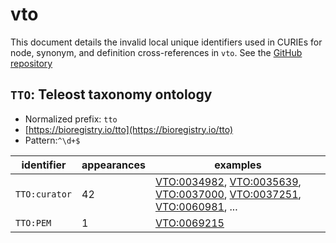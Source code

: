 # vto

This document details the invalid local unique identifiers used in CURIEs
for node, synonym, and definition cross-references in `vto`. See the [GitHub repository](https://github.com/phenoscape/vertebrate-taxonomy-ontology)


## `TTO`: Teleost taxonomy ontology

- Normalized prefix: `tto`
- [https://bioregistry.io/tto](https://bioregistry.io/tto)
- Pattern:`^\d+$`

| identifier    |   appearances | examples                                                                                                                                                                                                                                                           |
|---------------|---------------|--------------------------------------------------------------------------------------------------------------------------------------------------------------------------------------------------------------------------------------------------------------------|
| `TTO:curator` |            42 | [VTO:0034982](https://bioregistry.io/VTO:0034982), [VTO:0035639](https://bioregistry.io/VTO:0035639), [VTO:0037000](https://bioregistry.io/VTO:0037000), [VTO:0037251](https://bioregistry.io/VTO:0037251), [VTO:0060981](https://bioregistry.io/VTO:0060981), ... |
| `TTO:PEM`     |             1 | [VTO:0069215](https://bioregistry.io/VTO:0069215)                                                                                                                                                                                                                  |

